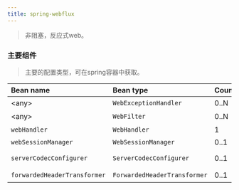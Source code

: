 ```yaml
---
title: spring-webflux
---
```


> 非阻塞，反应式web。

### 主要组件

> 主要的配置类型，可在spring容器中获取。

| Bean name                    | Bean type                    | Count | Description                                        |
| :--------------------------- | :--------------------------- | :---- | :------------------------------------------------- |
| &lt;any&gt;                        | `WebExceptionHandler`        | 0..N  | 异常处理                                           |
| &lt;any&gt;                         | `WebFilter`                  | 0..N  | 过滤器，形成调用链                                 |
| `webHandler`                 | `WebHandler`                 | 1     | 核心，用来处理请求                                 |
| `webSessionManager`          | `WebSessionManager`          | 0..1  | WebSession                                         |
| `serverCodecConfigurer`      | `ServerCodecConfigurer`      | 0..1  | 请求数据编码，默认`ServerCodecConfigurer.create()` |
| `forwardedHeaderTransformer` | `ForwardedHeaderTransformer` | 0..1  | 通过请求头进行转发，默认没有                       |